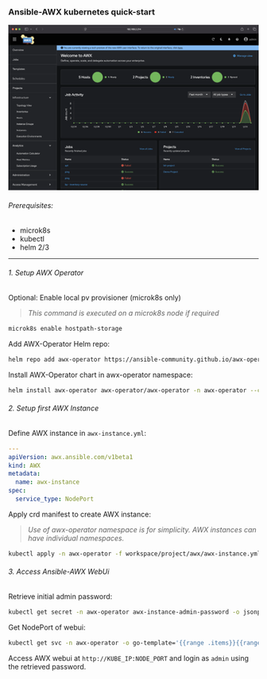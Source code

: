 ### Ansible-AWX kubernetes quick-start
![AWX Login Screen](awx_login.png)

###### Prerequisites:
 - microk8s
 - kubectl
 - helm 2/3
---

###### 1. Setup AWX Operator
Optional: Enable local pv provisioner (microk8s only)
> *This command is executed on a microk8s node if required*
```bash
microk8s enable hostpath-storage
```
Add AWX-Operator Helm repo:

```bash
helm repo add awx-operator https://ansible-community.github.io/awx-operator-helm/
```

Install AWX-Operator chart in awx-operator namespace:

  ```bash
helm install awx-operator awx-operator/awx-operator -n awx-operator --create-namespace
```
###### 2. Setup first AWX Instance
Define AWX instance in ```awx-instance.yml```:

```yaml
---
apiVersion: awx.ansible.com/v1beta1
kind: AWX
metadata:
  name: awx-instance
spec:
  service_type: NodePort
```

Apply crd manifest to create AWX instance:
> *Use of awx-operator namespace is for simplicity. AWX instances can have individual namespaces.*
```bash
kubectl apply -n awx-operator -f workspace/project/awx/awx-instance.yml
```

###### 3. Access Ansible-AWX WebUi

Retrieve initial admin password:

```bash
kubectl get secret -n awx-operator awx-instance-admin-password -o jsonpath="{.data.password}" | base64 --decode ; echo
```

Get NodePort of webui:

```bash
kubectl get svc -n awx-operator -o go-template='{{range .items}}{{range.spec.ports}}{{if .nodePort}}{{.nodePort}}{{"\n"}}{{end}}{{end}}{{end}}'
```

Access AWX webui at ```http://KUBE_IP:NODE_PORT``` and login as ```admin``` using the retrieved password.
